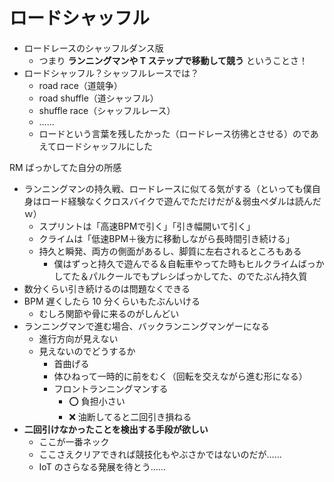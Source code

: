# ロードシャッフル
- ロードレースのシャッフルダンス版
  - つまり **ランニングマンや T ステップで移動して競う** ということさ！
- ロードシャッフル？シャッフルレースでは？
  - road race（道競争）
  - road shuffle（道シャッフル）
  - shuffle race（シャッフルレース）
  - ……
  - ロードという言葉を残したかった（ロードレース彷彿とさせる）のであえてロードシャッフルにした

RM ばっかしてた自分の所感

- ランニングマンの持久戦、ロードレースに似てる気がする（といっても僕自身はロード経験なくクロスバイクで遊んでただけだが＆弱虫ペダルは読んだｗ）
  - スプリントは「高速BPMで引く」「引き幅開いて引く」
  - クライムは「低速BPM＋後方に移動しながら長時間引き続ける」
  - 持久と瞬発、両方の側面があるし、脚質に左右されるところもある
    - 僕はずっと持久で遊んでる＆自転車やってた時もヒルクライムばっかしてた＆パルクールでもプレシばっかしてた、のでたぶん持久質
- 数分くらい引き続けるのは問題なくできる
- BPM 遅くしたら 10 分くらいもたぶんいける
  - むしろ関節や骨に来るのがしんどい
- ランニングマンで進む場合、バックランニングマンゲーになる
  - 進行方向が見えない
  - 見えないのでどうするか
    - 首曲げる
    - 体ひねって一時的に前をむく（回転を交えながら進む形になる）
    - フロントランニングマンする
      - :o: 負担小さい
      - :x: 油断してると二回引き損ねる
- **二回引けなかったことを検出する手段が欲しい**
  - ここが一番ネック
  - ここさえクリアできれば競技化もやぶさかではないのだが……
  - IoT のさらなる発展を待とう……
